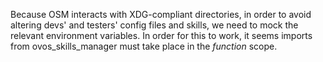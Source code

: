 Because OSM interacts with XDG-compliant directories, in order to avoid 
altering devs' and testers' config files and skills, we need to mock the
relevant environment variables. In order for this to work, it seems
imports from ovos_skills_manager must take place in the *function* scope.